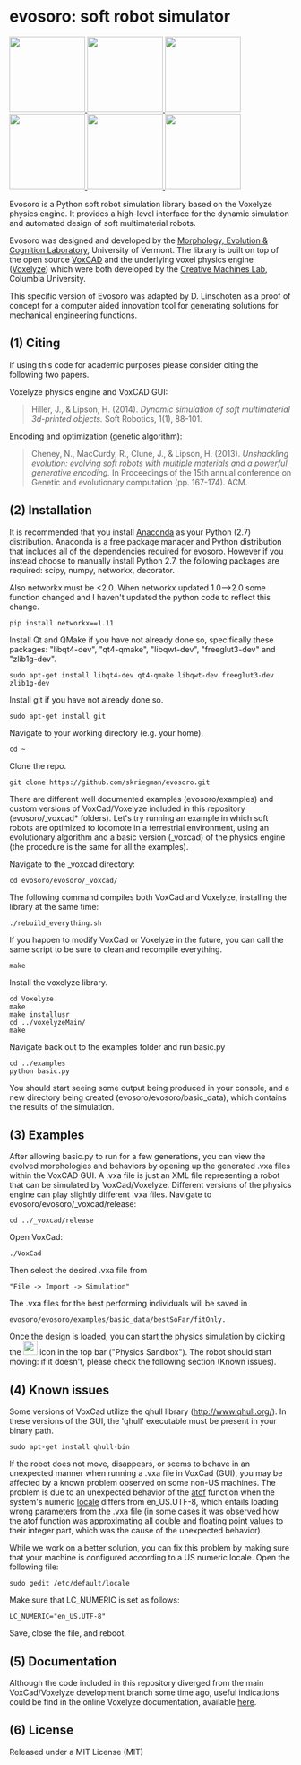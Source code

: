 evosoro: soft robot simulator
=======================================

<div class="row">
<a href=https://youtu.be/EXuR_soDnFo>
<img src="https://github.com/skriegman/img/blob/master/nick.png" height="135" width="135">
</a>

<a href=https://youtu.be/HgWQ-gPIvt4>
<img src="https://github.com/skriegman/img/blob/master/electro.png" height="135" width="135">
</a>

<a href=https://youtu.be/4ZqdvYrZ3ro>
<img src="https://github.com/skriegman/img/blob/master/swimming.png" height="135" width="135">
</a>

<a href=https://youtu.be/Cw2SwPNwcfM>
<img src="https://github.com/skriegman/img/blob/master/plant1.png" height="135" width="135">
</a>

<a href=https://youtu.be/XqIUJcuOgmw>
<img src="https://github.com/skriegman/img/blob/master/teeth1.png" height="135" width="135">
</a>

<a href=https://youtu.be/r_SL8VUt-wA>
<img src="https://github.com/skriegman/img/blob/master/cage.png" height="135" width="135">
</a>

</div>

Evosoro is a Python soft robot simulation library based on the Voxelyze physics engine. It provides a high-level interface for the dynamic simulation and automated design of soft multimaterial robots.
<!-- evolutionary design of soft multimaterial robots. -->

Evosoro was designed and developed by the [Morphology, Evolution & Cognition Laboratory](http://www.meclab.org), University of Vermont. 
The library is built on top of the open source [VoxCAD](https://github.com/jonhiller/VoxCAD
) and the underlying voxel physics engine ([Voxelyze](https://github.com/jonhiller/Voxelyze)) which were both developed by the [Creative Machines Lab](http://www.creativemachineslab.com/), Columbia University.

This specific version of Evosoro was adapted by D. Linschoten as a proof of concept for a computer aided innovation tool for generating solutions for mechanical engineering functions.

(1) Citing
------

If using this code for academic purposes please consider citing the following two papers.

Voxelyze physics engine and VoxCAD GUI:

>Hiller, J., & Lipson, H. (2014). 
>*Dynamic simulation of soft multimaterial 3d-printed objects.*
>Soft Robotics, 1(1), 88-101.

Encoding and optimization (genetic algorithm):

>Cheney, N., MacCurdy, R., Clune, J., & Lipson, H. (2013). 
>*Unshackling evolution: evolving soft robots with multiple materials and a powerful generative encoding.* 
>In Proceedings of the 15th annual conference on Genetic and evolutionary computation (pp. 167-174). ACM.



(2) Installation
------------

It is recommended that you install [Anaconda](https://docs.continuum.io/anaconda/install#) as your Python (2.7) distribution. Anaconda is a free package manager and Python distribution that includes all of the dependencies required for evosoro. However if you instead choose to manually install Python 2.7, the following packages are required: scipy, numpy, networkx, decorator.

Also networkx must be <2.0. When networkx updated 1.0-->2.0 some function changed and I haven't updated the python code to reflect this change.

    pip install networkx==1.11


Install Qt and QMake if you have not already done so, specifically these packages: "libqt4-dev", "qt4-qmake", "libqwt-dev", "freeglut3-dev" and "zlib1g-dev".

    sudo apt-get install libqt4-dev qt4-qmake libqwt-dev freeglut3-dev zlib1g-dev


Install git if you have not already done so.

    sudo apt-get install git

Navigate to your working directory (e.g. your home).

    cd ~

Clone the repo.

    git clone https://github.com/skriegman/evosoro.git

There are different well documented examples (evosoro/examples) and custom versions of VoxCad/Voxelyze included in this repository (evosoro/_voxcad* folders).
Let's try running an example in which soft robots are optimized to locomote in a terrestrial environment, using an evolutionary algorithm and a basic version (_voxcad) of the physics engine (the procedure is the same for all the examples). 

Navigate to the _voxcad directory:

    cd evosoro/evosoro/_voxcad/

The following command compiles both VoxCad and Voxelyze, installing the library at the same time:

    ./rebuild_everything.sh

If you happen to modify VoxCad or Voxelyze in the future, you can call the same script to be sure to clean and recompile everything. 

    make

Install the voxelyze library.

    cd Voxelyze
    make
    make installusr
    cd ../voxelyzeMain/
    make

Navigate back out to the examples folder and run basic.py
    
    cd ../examples
    python basic.py

You should start seeing some output being produced in your console, and a new directory being created (evosoro/evosoro/basic_data), which contains the results of the simulation.



(3) Examples
--------

After allowing basic.py to run for a few generations, you can view the evolved morphologies and behaviors by opening up the generated .vxa files within the VoxCAD GUI. A .vxa file is just an XML file representing a robot that can be simulated by VoxCad/Voxelyze. Different versions of the physics engine can play slightly different .vxa files.
Navigate to evosoro/evosoro/_voxcad/release:
    
    cd ../_voxcad/release
    
Open VoxCad:

    ./VoxCad

Then select the desired .vxa file from 

    "File -> Import -> Simulation"

The .vxa files for the best performing individuals will be saved in 

    evosoro/evosoro/examples/basic_data/bestSoFar/fitOnly.

Once the design is loaded, you can start the physics simulation by clicking the <img src="https://github.com/skriegman/evosoro/blob/master/evosoro/_voxcad/VoxCad/Icons/Sandbox.png" height="25" width="25"> icon in the top bar ("Physics Sandbox").  The robot should start moving: if it doesn't, please check the following section (Known issues).


(4) Known issues
--------

Some versions of VoxCad utilize the qhull library (http://www.qhull.org/). In these versions of the GUI, the 'qhull' executable must be present in your binary path.

    sudo apt-get install qhull-bin

If the robot does not move, disappears, or seems to behave in an unexpected manner when running a .vxa file in VoxCad (GUI), you may be affected by a known problem observed on some non-US machines.
The problem is due to an unexpected behavior of the <a href="http://www.cplusplus.com/reference/cstdlib/atof/">atof</a> function when the system's numeric <a href="https://en.wikipedia.org/wiki/Locale_(computer_software)">locale</a> differs from en_US.UTF-8, which entails loading wrong parameters from the .vxa file (in some cases it was observed how the atof function was approximating all double and floating point values to their integer part, which was the cause of the unexpected behavior).

While we work on a better solution, you can fix this problem by making sure that your machine is configured according to a US numeric locale.
Open the following file:

    sudo gedit /etc/default/locale

Make sure that LC_NUMERIC is set as follows:

    LC_NUMERIC="en_US.UTF-8"

Save, close the file, and reboot.


(5) Documentation
-------------

Although the code included in this repository diverged from the main VoxCad/Voxelyze development branch some time ago, useful indications could be find in the online Voxelyze documentation, available [here](http://jonhiller.github.io/Voxelyze/annotated.html).


(6) License
-------

Released under a MIT License (MIT)


